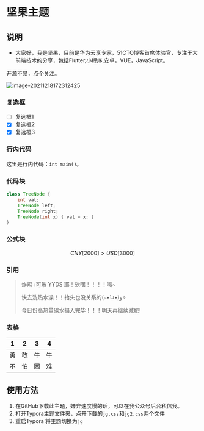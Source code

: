 # 坚果主题

## 说明

- 大家好，我是坚果，目前是华为云享专家，51CTO博客首席体验官，专注于大前端技术的分享，包括Flutter,小程序,安卓，VUE，JavaScript。

开源不易，点个关注。

![image-20211218172312425](https://luckly007.oss-cn-beijing.aliyuncs.com/images/image-20211218172312425.png)

### 复选框

- [ ] 复选框1
- [x] 复选框2
- [x] 复选框3

### 行内代码

这里是行内代码：`int main()`。

### 代码块

```java
class TreeNode {
    int val;
    TreeNode left;
    TreeNode right;
    TreeNode(int x) { val = x; }
}
```



### 公式块

$$
CNY[2000]>USD[3000]
$$



### 引用

> 炸鸡+可乐 YYDS 耶！欸嘿！！！！嗝~ 
>
> 快去洗热水澡！！抬头也没关系的(๑•̀ㅂ•́)و✧ 
>
> 今日份高热量碳水摄入完毕！！！明天再继续减肥!



### 表格

|  1   |  2   |  3   |  4   |
| :--: | :--: | :--: | :--: |
|  勇  |  敢  |  牛  |  牛  |
|  不  |  怕  |  困  |  难  |



## 使用方法

1. 在GitHub下载此主题，嫌弃速度慢的话，可以在我公众号后台私信我。
2. 打开Typora主题文件夹，点开下载的`jg.css`和`jg2.css`两个文件
3. 重启Typora 将主题切换为`jg`
